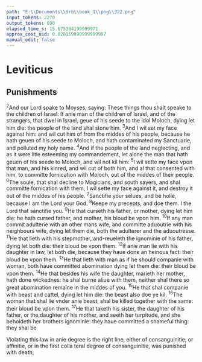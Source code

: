 ```yaml
---
path: "E:\\Documents\\drb\\book_1\\png\\322.png"
input_tokens: 2270
output_tokens: 890
elapsed_time_s: 15.675384199999971
approx_cost_usd: 0.020159999999999997
manual_edit: false
---
```

# Leviticus

## Punishments

<sup>2</sup>And our Lord spake to Moyses, saying: These things thou shalt speake to the children of Israel: If anie man of the children of Israel, and of the strangers, that dwel in Israel, geue of his seede to the idol Moloch, dying let him die: the people of the land shal stone him. <sup>3</sup>And I wil set my face against him: and wil cut him of from the middes of his people, because he hath geuen of his seede to Moloch, and hath contaminated my Sanctuarie, and polluted my holy name. <sup>4</sup>And if the people of the land neglecting, and as it were litle esteeming my commandement, let alone the man that hath geuen of his seede to Moloch, and wil not kil him: <sup>5</sup>I wil sette my face vpon that man, and his kinred, and wil cut of both him, and al that consented with him, to committe fornication with Moloch, out of the middes of their people. <sup>6</sup>The soule, that shal decline to Magicians, and south sayers, and shal committe fornication with them, I wil sette my face against it, and destroy it out of the middes of his people. <sup>7</sup>Sanctifie your selues, and be holie, because I am the Lord your God. <sup>8</sup>Keepe my precepts, and doe them. I the Lord that sanctifie you. <sup>9</sup>He that curseth his father, or mother, dying let him die: he hath cursed father, and mother, his bloud be vpon him. <sup>10</sup>If any man commit adulterie with an other mans wife, and committe aduoutrie with his neighbours wife, dying let them die, both the adulterer and the aduoutresse. <sup>11</sup>He that lieth with his stepmother, and-reueleth the ignominie of his father, dying let both die: their bloud be vpon them. <sup>12</sup>If anie man lie with his daughter in law, let both die, because they haue done an heinous fact: their bloud be vpon them. <sup>13</sup>He that lieth with man as if he should companie with woman, both haue committed abomination dying let them die: their bloud be vpon them. <sup>14</sup>He that besides his wife the daughter, marieth her mother, hath done wickednes: he shal burne aliue with them, neither shal there so great abomination remaine in the middes of you. <sup>15</sup>He that shal companie with beast and cattel, dying let him die: the beast also doe ye kil. <sup>16</sup>The woman that shal lie vnder anie beast, shal be killed together with the same: their bloud be vpon them. <sup>17</sup>He that taketh his sister, the daughter of his father, or the daughter of his mother, and seeth her turpitude, and she beholdeth her brothers ignominie: they haue committed a shameful thing: they shal be

<aside>Violating this law in anie degree is the right line, either of consanguinitie, or affinitie, or in the first colla teral degree of consanguinitie, was punished with death;</aside>

[^1]: Violating this law in anie degree is the right line, either of consanguinitie, or affinitie, or in the first colla teral degree of consanguinitie, was punished with death;